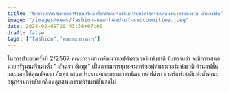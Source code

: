 ```yaml
---
title: "รับทราบการเสนอนายกรัฐมนตรีแต่งตั้งกรรมการกรรมการยุทธศาสตร์ซอฟต์พาวเวอร์แห่งชาติ ด้านแฟชั่น"
image: "/images/news/fashion-new-head-of-subcommittee.jpeg"
date: 2024-02-09T20:43:36+07:00
draft: false
tags: ["fashion","คณะอนุกรรมการ"]
---
```


ในการประชุมครั้งที่ 2/2567 คณะกรรมการพัฒนาซอฟต์พาวเวอร์แห่งชาติ รับทราบว่า จะมีการเสนอนายกรัฐมนตรีแต่งตั้ง " อัจฉรา อัมพุช" เป็นกรรมการยุทธศาสตร์ซอฟต์พาวเวอร์แห่งชาติ ด้านแฟชั่น และมอบให้คุณอัจฉรา อัมพุช เสนอประธานคณะกรรมการพัฒนาซอฟต์พาวเวอร์แห่งชาติแต่งตั้งคณะอนุกรรมการขับเคลื่อนอุตสาหกรรมด้านแฟชั่นต่อไป